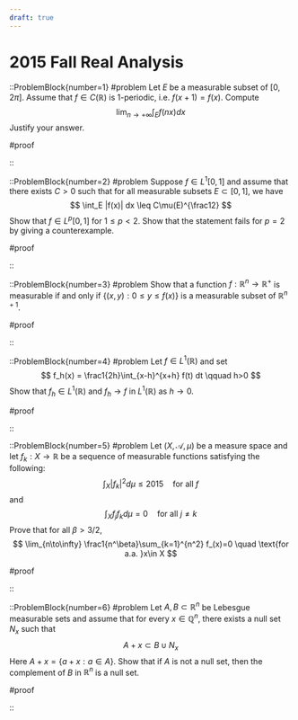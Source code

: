 ```yaml
---
draft: true
---
```


# 2015 Fall Real Analysis

::ProblemBlock{number=1}
#problem
Let $E$ be a measurable subset of $[0,2\pi]$. Assume that $f\in C(\mathbb{R})$ is 1-periodic, i.e. $f(x+1)=f(x)$. Compute
$$
\lim_{n\to+\infty}\int_E f(nx) dx
$$
Justify your answer.

#proof

::

::ProblemBlock{number=2}
#problem
Suppose $f\in L^1[0,1]$ and assume that there exists $C>0$ such that for all measurable subsets $E\subset[0,1]$, we have
$$
\int_E |f(x)| dx \leq C\mu(E)^{\frac12}
$$
Show that $f\in L^p[0,1]$ for $1\leq p<2$. Show that the statement fails for $p=2$ by giving a counterexample.

#proof

::

::ProblemBlock{number=3}
#problem
Show that a function $f:\mathbb{R}^n\to\mathbb{R}^+$ is measurable if and only if $\{(x,y) : 0\leq y\leq f(x) \}$ is a measurable subset of $\mathbb{R}^{n+1}$.

#proof

::

::ProblemBlock{number=4}
#problem
Let $f\in L^1(\mathbb{R})$ and set
$$
f_h(x) = \frac1{2h}\int_{x-h}^{x+h} f(t) dt \qquad h>0
$$
Show that $f_h\in L^1(\mathbb{R})$ and $f_h\to f$ in $L^1(\mathbb{R})$ as $h\to 0$.

#proof

::

::ProblemBlock{number=5}
#problem
Let $(X,\mathcal{A},\mu)$ be a measure space and let $f_k:X\to \mathbb{R}$ be a sequence of measurable functions satisfying the following:
$$
\int_X |f_k|^2 d\mu \leq 2015 \quad \text{for all } f
$$
and
$$
\int_X f_jf_k d\mu = 0 \quad \text{for all } j\neq k
$$
Prove that for all $\beta>3/2$,
$$
\lim_{n\to\infty} \frac1{n^\beta}\sum_{k=1}^{n^2} f_(x)=0 \quad \text{for a.a. }x\in X
$$

#proof

::

::ProblemBlock{number=6}
#problem
Let $A,B\subset \mathbb{R}^n$ be Lebesgue measurable sets and assume that for every $x\in\mathbb{Q}^n$, there exists a null set $N_x$ such that
$$
A+x \subset B\cup N_x
$$
Here $A+x = \{a+x : a\in A\}$. Show that if $A$ is not a null set, then the complement of $B$ in $\mathbb{R}^n$ is a null set.

#proof

::